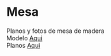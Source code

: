 # Mesa
Planos y fotos de mesa de madera <br />
Modelo [Aqui](https://hotmail51114.autodesk360.com/g/shares/SH35dfcQT936092f0e43384e20a9d1b09371) <br />
Planos [Aqui](https://autode.sk/3c6GiOs)
